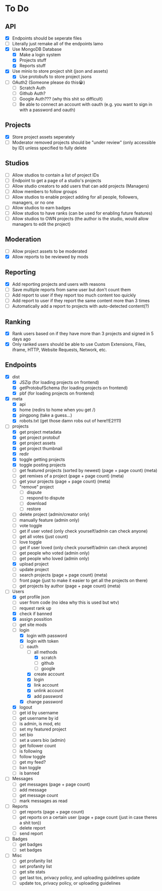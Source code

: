 # To Do

## API

- [x] Endpoints should be seperate files
- [ ] Literally just remake all of the endpoints lamo
- [x] Use MongoDB Database
  - [x] Make a login system
  - [x] Projects stuff
  - [x] Reports stuff
- [x] Use minio to store project shit (json and assets)
  - [x] Use protobufs to store project jsons
- [ ] OAuth2 (Someone please do this😭)
  - [ ] Scratch Auth
  - [ ] Github Auth?
  - [ ] Google Auth??? (why this shit so difficult)
  - [ ] Be able to connect an account with oauth (e.g. you want to sign in with a password and oauth)

## Projects

- [x] Store project assets seperately
- [ ] Moderator removed projects should be "under review" (only accessible by ID) unless specified to fully delete

## Studios

- [ ] Allow studios to contain a list of project IDs
- [ ] Endpoint to get a page of a studio's projects
- [ ] Allow studio creators to add users that can add projects (Managers)
- [ ] Allow members to follow groups
- [ ] Allow studios to enable project adding for all people, followers, managers, or no one
- [ ] Allow studios to earn badges
- [ ] Allow studios to have ranks (can be used for enabling future features)
- [ ] Allow studios to OWN projects (the author is the studio, would allow managers to edit the project)

## Moderation

- [ ] Allow project assets to be moderated
- [x] Allow reports to be reviewed by mods

## Reporting

- [x] Add reporting projects and users with reasons
- [ ] Save multiple reports from same user but don't count them
- [ ] Add report to user if they report too much content too quickly
- [ ] Add report to user if they report the same content more than 3 times
- [ ] Automatically add a report to projects with auto-detected content(?)

## Ranking

- [x] Rank users based on if they have more than 3 projects and signed in 5 days ago
- [x] Only ranked users should be able to use Custom Extensions, Files, iframe, HTTP, Website Requests, Network, etc.

## Endpoints

- [x] dist
  - [x] JSZip (for loading projects on frontend)
  - [x] getProtobufSchema (for loading projects on frontend)
  - [x] pbf (for loading projects on frontend)

- [x] meta
  - [x] api
  - [x] home (redirs to home when you get /)
  - [x] pingpong (take a guess...)
  - [x] robots.txt (get those damn robs out of here!!E2!!11)

- [ ] projects
  - [x] get project metadata
  - [x] get project protobuf
  - [x] get project assets
  - [x] get project thumbnail
  - [x] redir
  - [x] toggle getting projects
  - [x] toggle posting projects
  - [ ] get featured projects (sorted by newest) (page + page count) (meta)
  - [ ] get remixes of a project (page + page count) (meta)
  - [ ] get your projects (page + page count) (meta)
  - [ ] "remove" project
    - [ ] dispute
    - [ ] respond to dispute
    - [ ] download
    - [ ] restore
  - [ ] delete project (admin/creator only)
  - [ ] manually feature (admin only)
  - [ ] vote toggle
  - [ ] get if user voted (only check yourself/admin can check anyone)
  - [ ] get all votes (just count)
  - [ ] love toggle
  - [ ] get if user loved (only check yourself/admin can check anyone)
  - [ ] get people who voted (admin only)
  - [ ] get people who loved (admin only)
  - [x] upload project
  - [ ] update project
  - [ ] search projects (page + page count) (meta)
  - [ ] front page (just to make it easier to get all the projects on there)
  - [ ] get projects by author (page + page count) (meta)

- [ ] Users
  - [x] get profile json
  - [ ] user from code (no idea why this is used but wtv)
  - [ ] request rank up
  - [x] check if banned
  - [x] assign possition
  - [ ] get site mods
  - [ ] login
    - [x] login with password
    - [x] login with token
    - [ ] oauth
      - [ ] all methods
        - [x] scratch
        - [ ] github
        - [ ] google
      - [x] create account
      - [x] login
      - [x] link account
      - [x] unlink account
      - [x] add password
    - [x] change password
  - [x] logout
  - [ ] get id by username
  - [ ] get username by id
  - [ ] is admin, is mod, etc
  - [ ] set my featured project
  - [ ] set bio
  - [ ] set a users bio (admin)
  - [ ] get follower count
  - [ ] is following
  - [ ] follow toggle
  - [ ] get my feed?
  - [ ] ban toggle
  - [ ] is banned

- [ ] Messages
  - [ ] get messages (page + page count)
  - [ ] add message
  - [ ] get message count
  - [ ] mark messages as read

- [ ] Reports
  - [ ] get reports (page + page count)
  - [ ] get reports on a certain user (page + page count (just in case theres a shit ton))
  - [ ] delete report
  - [ ] send report

- [ ] Badges
  - [ ] get badges
  - [ ] set badges

- [ ] Misc
  - [ ] get profanity list
  - [ ] set profanity list
  - [ ] get site stats
  - [ ] get last tos, privacy policy, and uploading guidelines update
  - [ ] update tos, privacy policy, or uploading guidelines
